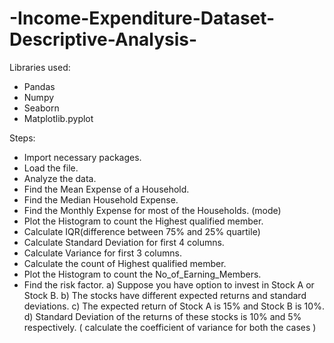 # -Income-Expenditure-Dataset-Descriptive-Analysis-

Libraries used:
- Pandas 
- Numpy 
- Seaborn 
- Matplotlib.pyplot

Steps:
- Import necessary packages.
- Load the file.
- Analyze the data.
- Find the Mean Expense of a Household.
- Find the Median Household Expense.
- Find the Monthly Expense for most of the Households. (mode)
- Plot the Histogram to count the Highest qualified member.
- Calculate IQR(difference between 75% and 25% quartile)
- Calculate Standard Deviation for first 4 columns.
- Calculate Variance for first 3 columns.
- Calculate the count of Highest qualified member.
- Plot the Histogram to count the No_of_Earning_Members.
- Find the risk factor.
a) Suppose you have option to invest in Stock A or Stock B.
b) The stocks have different expected returns and standard deviations. 
c) The expected return of Stock A is 15% and Stock B is 10%. 
d) Standard Deviation of the returns of these stocks is 10% and 5% respectively.
( calculate the coefficient of variance for both the cases )
